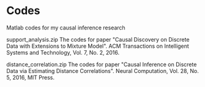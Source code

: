 # Codes
Matlab codes for my causal inference research

support_analysis.zip
The codes for paper "Causal Discovery on Discrete Data with Extensions to Mixture Model".
ACM Transactions on Intelligent Systems and Technology, Vol. 7, No. 2, 2016.

distance_correlation.zip
The codes for paper "Causal Inference on Discrete Data via Estimating Distance Correlations".
Neural Computation, Vol. 28, No. 5, 2016, MIT Press. 
